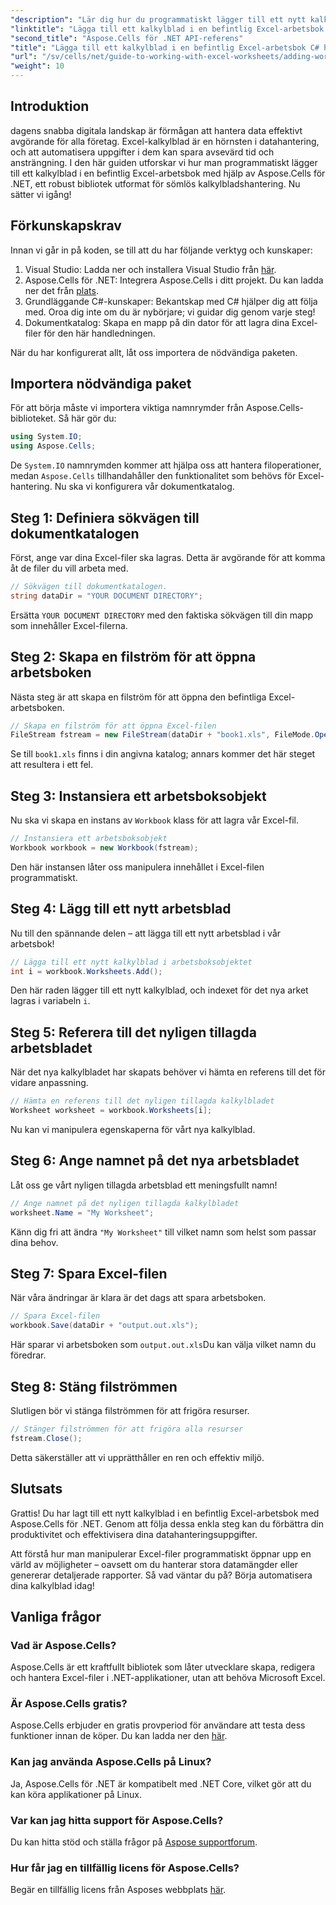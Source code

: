 ```yaml
---
"description": "Lär dig hur du programmatiskt lägger till ett nytt kalkylblad i en befintlig Excel-arbetsbok med hjälp av Aspose.Cells för .NET. Den här steg-för-steg-guiden beskriver hur du sparar den modifierade arbetsboken, vilket gör det enkelt för utvecklare."
"linktitle": "Lägga till ett kalkylblad i en befintlig Excel-arbetsbok C# handledning"
"second_title": "Aspose.Cells för .NET API-referens"
"title": "Lägga till ett kalkylblad i en befintlig Excel-arbetsbok C# handledning"
"url": "/sv/cells/net/guide-to-working-with-excel-worksheets/adding-worksheet-to-existing-excel-workbook-csharp-tutorial/"
"weight": 10
---
```


## Introduktion

dagens snabba digitala landskap är förmågan att hantera data effektivt avgörande för alla företag. Excel-kalkylblad är en hörnsten i datahantering, och att automatisera uppgifter i dem kan spara avsevärd tid och ansträngning. I den här guiden utforskar vi hur man programmatiskt lägger till ett kalkylblad i en befintlig Excel-arbetsbok med hjälp av Aspose.Cells för .NET, ett robust bibliotek utformat för sömlös kalkylbladshantering. Nu sätter vi igång!

## Förkunskapskrav

Innan vi går in på koden, se till att du har följande verktyg och kunskaper:

1. Visual Studio: Ladda ner och installera Visual Studio från [här](https://visualstudio.microsoft.com/vs/).
2. Aspose.Cells för .NET: Integrera Aspose.Cells i ditt projekt. Du kan ladda ner det från [plats](https://releases.aspose.com/cells/net/).
3. Grundläggande C#-kunskaper: Bekantskap med C# hjälper dig att följa med. Oroa dig inte om du är nybörjare; vi guidar dig genom varje steg!
4. Dokumentkatalog: Skapa en mapp på din dator för att lagra dina Excel-filer för den här handledningen.

När du har konfigurerat allt, låt oss importera de nödvändiga paketen.

## Importera nödvändiga paket

För att börja måste vi importera viktiga namnrymder från Aspose.Cells-biblioteket. Så här gör du:

```csharp
using System.IO;
using Aspose.Cells;
```

De `System.IO` namnrymden kommer att hjälpa oss att hantera filoperationer, medan `Aspose.Cells` tillhandahåller den funktionalitet som behövs för Excel-hantering. Nu ska vi konfigurera vår dokumentkatalog.

## Steg 1: Definiera sökvägen till dokumentkatalogen

Först, ange var dina Excel-filer ska lagras. Detta är avgörande för att komma åt de filer du vill arbeta med.

```csharp
// Sökvägen till dokumentkatalogen.
string dataDir = "YOUR DOCUMENT DIRECTORY";
```

Ersätta `YOUR DOCUMENT DIRECTORY` med den faktiska sökvägen till din mapp som innehåller Excel-filerna.

## Steg 2: Skapa en filström för att öppna arbetsboken

Nästa steg är att skapa en filström för att öppna den befintliga Excel-arbetsboken.

```csharp
// Skapa en filström för att öppna Excel-filen
FileStream fstream = new FileStream(dataDir + "book1.xls", FileMode.Open);
```

Se till `book1.xls` finns i din angivna katalog; annars kommer det här steget att resultera i ett fel.

## Steg 3: Instansiera ett arbetsboksobjekt

Nu ska vi skapa en instans av `Workbook` klass för att lagra vår Excel-fil.

```csharp
// Instansiera ett arbetsboksobjekt
Workbook workbook = new Workbook(fstream);
```

Den här instansen låter oss manipulera innehållet i Excel-filen programmatiskt.

## Steg 4: Lägg till ett nytt arbetsblad

Nu till den spännande delen – att lägga till ett nytt arbetsblad i vår arbetsbok!

```csharp
// Lägga till ett nytt kalkylblad i arbetsboksobjektet
int i = workbook.Worksheets.Add();
```

Den här raden lägger till ett nytt kalkylblad, och indexet för det nya arket lagras i variabeln `i`.

## Steg 5: Referera till det nyligen tillagda arbetsbladet

När det nya kalkylbladet har skapats behöver vi hämta en referens till det för vidare anpassning.

```csharp
// Hämta en referens till det nyligen tillagda kalkylbladet
Worksheet worksheet = workbook.Worksheets[i];
```

Nu kan vi manipulera egenskaperna för vårt nya kalkylblad.

## Steg 6: Ange namnet på det nya arbetsbladet

Låt oss ge vårt nyligen tillagda arbetsblad ett meningsfullt namn!

```csharp
// Ange namnet på det nyligen tillagda kalkylbladet
worksheet.Name = "My Worksheet";
```

Känn dig fri att ändra `"My Worksheet"` till vilket namn som helst som passar dina behov.

## Steg 7: Spara Excel-filen

När våra ändringar är klara är det dags att spara arbetsboken.

```csharp
// Spara Excel-filen
workbook.Save(dataDir + "output.out.xls");
```

Här sparar vi arbetsboken som `output.out.xls`Du kan välja vilket namn du föredrar.

## Steg 8: Stäng filströmmen

Slutligen bör vi stänga filströmmen för att frigöra resurser.

```csharp
// Stänger filströmmen för att frigöra alla resurser
fstream.Close();
```

Detta säkerställer att vi upprätthåller en ren och effektiv miljö.

## Slutsats

Grattis! Du har lagt till ett nytt kalkylblad i en befintlig Excel-arbetsbok med Aspose.Cells för .NET. Genom att följa dessa enkla steg kan du förbättra din produktivitet och effektivisera dina datahanteringsuppgifter. 

Att förstå hur man manipulerar Excel-filer programmatiskt öppnar upp en värld av möjligheter – oavsett om du hanterar stora datamängder eller genererar detaljerade rapporter. Så vad väntar du på? Börja automatisera dina kalkylblad idag!

## Vanliga frågor

### Vad är Aspose.Cells?
Aspose.Cells är ett kraftfullt bibliotek som låter utvecklare skapa, redigera och hantera Excel-filer i .NET-applikationer, utan att behöva Microsoft Excel.

### Är Aspose.Cells gratis?
Aspose.Cells erbjuder en gratis provperiod för användare att testa dess funktioner innan de köper. Du kan ladda ner den [här](https://releases.aspose.com/cells/net/).

### Kan jag använda Aspose.Cells på Linux?
Ja, Aspose.Cells för .NET är kompatibelt med .NET Core, vilket gör att du kan köra applikationer på Linux.

### Var kan jag hitta support för Aspose.Cells?
Du kan hitta stöd och ställa frågor på [Aspose supportforum](https://forum.aspose.com/c/cells/9).

### Hur får jag en tillfällig licens för Aspose.Cells?
Begär en tillfällig licens från Asposes webbplats [här](https://purchase.conholdate.com/temporary-license/).
